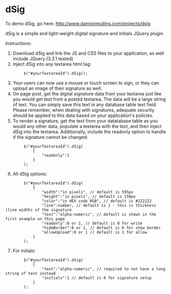# dSig
To demo dSig, go here: http://www.damionmullins.com/projects/dsig

dSig is a simple and light-weight digital signature and initials JQuery plugin

Instructions:
1.  Download dSig and link the JS and CSS files to your application, as well include JQuery (3.3.1 tested)
2.  Inject dSig into any textarea html tag:
```
        $("#yourTextareaId").dSig();
```
3.  Your users can now use a mouse or touch screen to sign, or they can upload an image of their signature as well.
4.  On page post, get the digital signature data from your textarea just like you would get text from a posted textarea. The data will be a large string of text. You can simply save this text in any database table text field. Please remember, when dealing with signatures, adequate security should be applied to this data based on your application's policies.
5.  To render a signature, get the text from your datatabase table as you would any other data, populate a textarea with the text, and then inject dSig into the textarea. Additionally, include the readonly option to handle if the signature cannot be changed:
```
        $("#yourTextareaId").dSig(
            {
                "readonly":1
            }
        );
```       
6.  All dSig options:
```
        $("#yourTextareaId").dSig(
            {
                "width":"in pixels", // default is 595px
                "height":"in pixels", // default is 150px
                "color":"in HEX code RGB", // default is #222222
                "line":number, // default is 1 - this is thickness (line width) of the signature
                "text":"alpha-numeric", // default is shown in the first example on this page
                "readonly":0 or 1, // default is 0 for write
                "hideBorder":0 or 1, // default is 0 for show border
                "allowUpload":0 or 1 // default is 1 for allow
            }
        );
```        
7.  For initials:
```
        $("#yourTextareaId").dSig(
            {
                "text":"alpha-numeric", // required to not have a long string of text instead
                "initials":1 // default is 0 for signature setup
            }
        );
```
